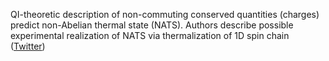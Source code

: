 
QI-theoretic description of non-commuting conserved quantities (charges) predict non-Abelian thermal state (NATS). Authors describe possible experimental realization of NATS via thermalization of 1D spin chain ([Twitter](https://twitter.com/JoshuahHeath/status/1143173009114574848))

